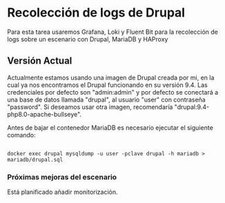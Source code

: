 # Recolección de logs de Drupal

Para esta tarea usaremos Grafana, Loki y Fluent Bit para la recolección de logs sobre un escenario con Drupal, MariaDB y HAProxy

## Versión Actual

Actualmente estamos usando una imagen de Drupal creada por mi, en la cual ya nos encontramos el Drupal funcionando en su versión 9.4. Las credenciales por defecto son "admin:admin" y por defecto se conectará a una base de datos llamada "drupal", al usuario "user" con contraseña "password".
Si deseamos usar otra imagen, recomendaría "drupal:9.4-php8.0-apache-bullseye".

Antes de bajar el contenedor MariaDB es necesario ejecutar el siguiente comando:

~~~

docker exec drupal mysqldump -u user -pclave drupal -h mariadb > mariadb/drupal.sql

~~~


### Próximas mejoras del escenario

Está planificado añadir monitorización.

